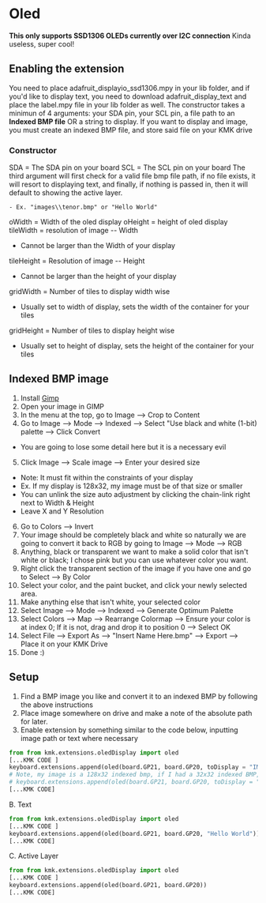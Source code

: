 # Oled

**This only supports SSD1306 OLEDs currently over I2C connection**
Kinda useless, super cool!

## Enabling the extension

You need to place adafruit_displayio_ssd1306.mpy in your lib folder, and if you'd like to display text, you need to download adafruit_display_text and place the label.mpy file in your lib folder as well.
The constructor takes a minimun of 4 arguments: your SDA pin, your SCL pin, a file path to an **Indexed BMP file** OR a string to display.
If you want to display and image, you must create an indexed BMP file, and store said file on your KMK drive

### Constructor

SDA = The SDA pin on your board
SCL = The SCL pin on your board
The third argument will first check for a valid file bmp file path, if no file exists, it will resort to displaying text, and finally, if nothing is passed in, then it will default to showing the active layer.

    - Ex. "images\\tenor.bmp" or "Hello World"
 oWidth = Width of the oled display
 oHeight = height of oled display
 tileWidth = resolution of image -- Width
- Cannot be larger than the Width of your display

tileHeight = Resolution of image -- Height
- Cannot be larger than the height of your display

gridWidth = Number of tiles to display width wise
- Usually set to width of display, sets the width of the container for your tiles

gridHeight = Number of tiles to display height wise
- Usually set to height of display, sets the height of the container for your tiles

## Indexed BMP image

1. Install [Gimp](https://www.gimp.org/)
2. Open your image in GIMP
3. In the menu at the top, go to Image --> Crop to Content
4. Go to Image --> Mode --> Indexed --> Select "Use black and white (1-bit) palette --> Click Convert
- You are going to lose some detail here but it is a necessary evil
5. Click Image --> Scale image --> Enter your desired size
- Note: It must fit within the constraints of your display
- Ex. If my display is 128x32, my image must be of that size or smaller
- You can unlink the size auto adjustment by clicking the chain-link right next to Width & Height
- Leave X and Y Resolution
6. Go to Colors --> Invert
7. Your image should be completely black and white so naturally we are going to convert it back to RGB by going to Image --> Mode --> RGB
8. Anything, black or transparent we want to make a solid color that isn't white or black; I chose pink but you can use whatever color you want.
9. Right click the transparent section of the image if you have one and go to Select --> By Color
10. Select your color, and the paint bucket, and click your newly selected area.
11. Make anything else that isn't white, your selected color
12. Select Image --> Mode --> Indexed --> Generate Optimum Palette
13. Select Colors --> Map --> Rearrange Colormap --> Ensure your color is at index 0; If it is not, drag and drop it to position 0 --> Select OK
14. Select File --> Export As --> "Insert Name Here.bmp" --> Export --> Place it on your KMK Drive
15. Done :)

## Setup

1. Find a BMP image you like and convert it to an indexed BMP by following the above instructions
2. Place image somewhere on drive and make a note of the absolute path for later.
3. Enable extension by something similar to the code below, inputting image path or text where necessary

```Python
from from kmk.extensions.oledDisplay import oled
[...KMK CODE ]
keyboard.extensions.append(oled(board.GP21, board.GP20, toDisplay = "IMAGE\\PATH", oWidth = OLEDWIDTH, oHeight = OLEDHEIGHT, tileWidth = WIDTH OF IMAGE, tileHeight = HEIGHT OF IMAGE, gridWidth = IMAGE REPETITION ACROSS, gridHeight = IMAGE REPETITION UP))
# Note, my image is a 128x32 indexed bmp, if I had a 32x32 indexed BMP, it can repeat across my screen 4 times, so my constructor would look like this instead:
# keyboard.extensions.append(oled(board.GP21, board.GP20, toDisplay = "images\\f.bmp", oWidth = 128, oHeight = 32, tileWidth = 32, tileHeight = 32, gridWidth = 4, gridHeight = 1))
[...KMK CODE]
```

B. Text

```Python
from from kmk.extensions.oledDisplay import oled
[...KMK CODE ]
keyboard.extensions.append(oled(board.GP21, board.GP20, "Hello World"))
[...KMK CODE]
```

C. Active Layer

```Python
from from kmk.extensions.oledDisplay import oled
[...KMK CODE ]
keyboard.extensions.append(oled(board.GP21, board.GP20))
[...KMK CODE]
```
